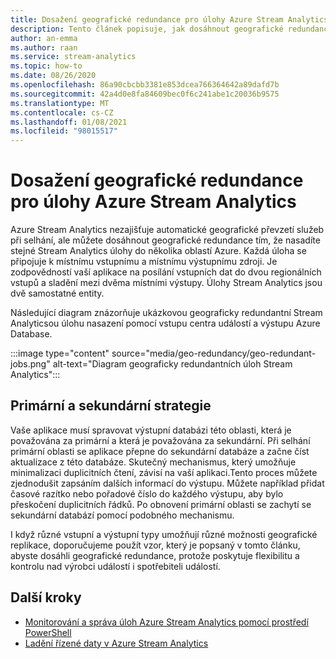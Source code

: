 ```yaml
---
title: Dosažení geografické redundance pro úlohy Azure Stream Analytics
description: Tento článek popisuje, jak dosáhnout geografické redundance Azure Stream Analytics úloh místo geografického převzetí služeb při selhání.
author: an-emma
ms.author: raan
ms.service: stream-analytics
ms.topic: how-to
ms.date: 08/26/2020
ms.openlocfilehash: 86a90cbcbb3381e853dcea766364642a89dafd7b
ms.sourcegitcommit: 42a4d0e8fa84609bec0f6c241abe1c20036b9575
ms.translationtype: MT
ms.contentlocale: cs-CZ
ms.lasthandoff: 01/08/2021
ms.locfileid: "98015517"
---
```

# <a name="achieve-geo-redundancy-for-azure-stream-analytics-jobs"></a>Dosažení geografické redundance pro úlohy Azure Stream Analytics

Azure Stream Analytics nezajišťuje automatické geografické převzetí služeb při selhání, ale můžete dosáhnout geografické redundance tím, že nasadíte stejné Stream Analytics úlohy do několika oblastí Azure. Každá úloha se připojuje k místnímu vstupnímu a místnímu výstupnímu zdroji. Je zodpovědností vaší aplikace na posílání vstupních dat do dvou regionálních vstupů a sladění mezi dvěma místními výstupy. Úlohy Stream Analytics jsou dvě samostatné entity.

Následující diagram znázorňuje ukázkovou geograficky redundantní Stream Analyticsou úlohu nasazení pomocí vstupu centra událostí a výstupu Azure Database.

:::image type="content" source="media/geo-redundancy/geo-redundant-jobs.png" alt-text="Diagram geograficky redundantních úloh Stream Analytics":::

## <a name="primarysecondary-strategy"></a>Primární a sekundární strategie

Vaše aplikace musí spravovat výstupní databázi této oblasti, která je považována za primární a která je považována za sekundární. Při selhání primární oblasti se aplikace přepne do sekundární databáze a začne číst aktualizace z této databáze. Skutečný mechanismus, který umožňuje minimalizaci duplicitních čtení, závisí na vaší aplikaci.Tento proces můžete zjednodušit zapsáním dalších informací do výstupu. Můžete například přidat časové razítko nebo pořadové číslo do každého výstupu, aby bylo přeskočení duplicitních řádků. Po obnovení primární oblasti se zachytí se sekundární databází pomocí podobného mechanismu.

I když různé vstupní a výstupní typy umožňují různé možnosti geografické replikace, doporučujeme použít vzor, který je popsaný v tomto článku, abyste dosáhli geografické redundance, protože poskytuje flexibilitu a kontrolu nad výrobci událostí i spotřebiteli událostí.

## <a name="next-steps"></a>Další kroky

* [Monitorování a správa úloh Azure Stream Analytics pomocí prostředí PowerShell](stream-analytics-monitor-and-manage-jobs-use-powershell.md)
* [Ladění řízené daty v Azure Stream Analytics](stream-analytics-job-diagram-with-metrics.md)